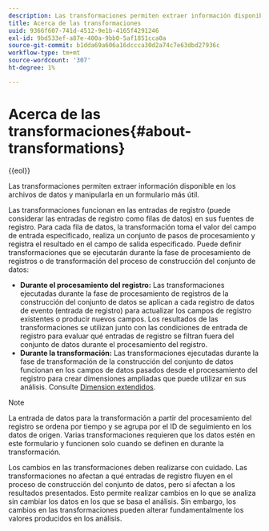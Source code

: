 ```yaml
---
description: Las transformaciones permiten extraer información disponible en los archivos de datos y manipularla en un formulario más útil.
title: Acerca de las transformaciones
uuid: 9366f607-741d-4512-9e1b-4165f4291246
exl-id: 9bd533ef-a87e-400a-9bb0-5af1851cca0a
source-git-commit: b1dda69a606a16dccca30d2a74c7e63dbd27936c
workflow-type: tm+mt
source-wordcount: '307'
ht-degree: 1%

---
```


# Acerca de las transformaciones{#about-transformations}

{{eol}}

Las transformaciones permiten extraer información disponible en los archivos de datos y manipularla en un formulario más útil.

Las transformaciones funcionan en las entradas de registro (puede considerar las entradas de registro como filas de datos) en sus fuentes de registro. Para cada fila de datos, la transformación toma el valor del campo de entrada especificado, realiza un conjunto de pasos de procesamiento y registra el resultado en el campo de salida especificado. Puede definir transformaciones que se ejecutarán durante la fase de procesamiento de registros o de transformación del proceso de construcción del conjunto de datos:

* **Durante el procesamiento del registro:** Las transformaciones ejecutadas durante la fase de procesamiento de registros de la construcción del conjunto de datos se aplican a cada registro de datos de evento (entrada de registro) para actualizar los campos de registro existentes o producir nuevos campos. Los resultados de las transformaciones se utilizan junto con las condiciones de entrada de registro para evaluar qué entradas de registro se filtran fuera del conjunto de datos durante el procesamiento del registro.
* **Durante la transformación:** Las transformaciones ejecutadas durante la fase de transformación de la construcción del conjunto de datos funcionan en los campos de datos pasados desde el procesamiento del registro para crear dimensiones ampliadas que puede utilizar en sus análisis. Consulte [Dimension extendidos](../../../home/c-dataset-const-proc/c-ex-dim/c-abt-ex-dim.md).

>[!NOTE]
>
>La entrada de datos para la transformación a partir del procesamiento del registro se ordena por tiempo y se agrupa por el ID de seguimiento en los datos de origen. Varias transformaciones requieren que los datos estén en este formulario y funcionen solo cuando se definen en durante la transformación.

Los cambios en las transformaciones deben realizarse con cuidado. Las transformaciones no afectan a qué entradas de registro fluyen en el proceso de construcción del conjunto de datos, pero sí afectan a los resultados presentados. Esto permite realizar cambios en lo que se analiza sin cambiar los datos en los que se basa el análisis. Sin embargo, los cambios en las transformaciones pueden alterar fundamentalmente los valores producidos en los análisis.
